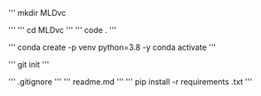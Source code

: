 '''
mkdir MLDvc

'''
'''
cd MLDvc
'''
'''
code .
'''


'''
conda create -p venv python=3.8 -y
conda activate
'''

'''
git init
'''

'''
.gitignore
'''
'''
readme.md
'''
'''
pip install -r requirements .txt
'''
 